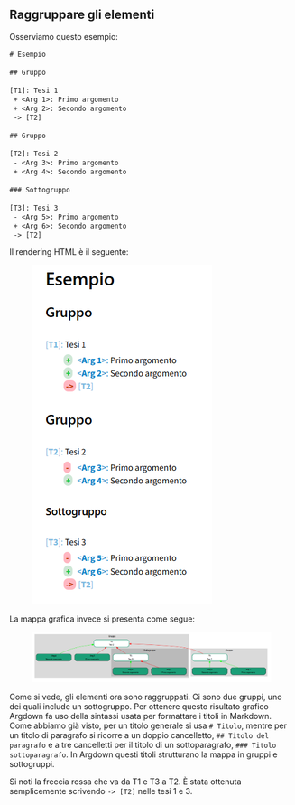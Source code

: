 ## Raggruppare gli elementi

Osserviamo questo esempio:

```
# Esempio

## Gruppo

[T1]: Tesi 1
 + <Arg 1>: Primo argomento
 + <Arg 2>: Secondo argomento
 -> [T2]

## Gruppo

[T2]: Tesi 2
 - <Arg 3>: Primo argomento
 + <Arg 4>: Secondo argomento

### Sottogruppo

[T3]: Tesi 3
 - <Arg 5>: Primo argomento
 + <Arg 6>: Secondo argomento
 -> [T2]
```
Il rendering HTML è il seguente:

<figure>
  <img src="immagini/gruppi01.png">
</figure>

La mappa grafica invece si presenta come segue:

<figure>
  <img src="immagini/gruppi02.png">
</figure>

Come si vede, gli elementi ora sono raggruppati. Ci sono due gruppi, uno dei quali include un sottogruppo. Per ottenere questo risultato grafico Argdown fa uso della sintassi usata per formattare i titoli in Markdown. Come abbiamo già visto, per un titolo generale si usa `# Titolo`, mentre per un titolo di paragrafo si ricorre a un doppio cancelletto, `## Titolo del paragrafo` e a tre cancelletti per il titolo di un sottoparagrafo, `### Titolo sottoparagrafo`. In Argdown questi titoli strutturano la mappa in gruppi e sottogruppi.

Si noti la freccia rossa che va da T1 e T3 a T2. È stata ottenuta semplicemente scrivendo `-> [T2]` nelle tesi 1 e 3. 

